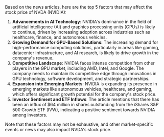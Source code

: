 Based on the news articles, here are the top 5 factors that may affect the stock price of NVDA (NVIDIA):

1. **Advancements in AI Technology**: NVIDIA's dominance in the field of artificial intelligence (AI) and graphics processing units (GPUs) is likely to continue, driven by increasing adoption across industries such as healthcare, finance, and autonomous vehicles.
2. **Growing Demand for GPU-Based Solutions**: The increasing demand for high-performance computing solutions, particularly in areas like gaming, datacenter infrastructure, and AI research, is likely to drive growth in the company's revenue.
3. **Competitive Landscape**: NVIDIA faces intense competition from other players in the GPU market, including AMD, Intel, and Google. The company needs to maintain its competitive edge through innovations in GPU technology, software development, and strategic partnerships.
4. **Expansion into Emerging Markets**: NVIDIA is expanding its presence in emerging markets like autonomous vehicles, healthcare, and gaming, which offers significant growth potential for the company's stock price.
5. **Investor Sentiment and ETF Inflows**: The article mentions that there has been an influx of $64 million in shares outstanding from the iShares S&P 500 Growth ETF (IVW), indicating a positive sentiment towards NVIDIA among investors.

Note that these factors may not be exhaustive, and other market-specific events or news may also impact NVDA's stock price.